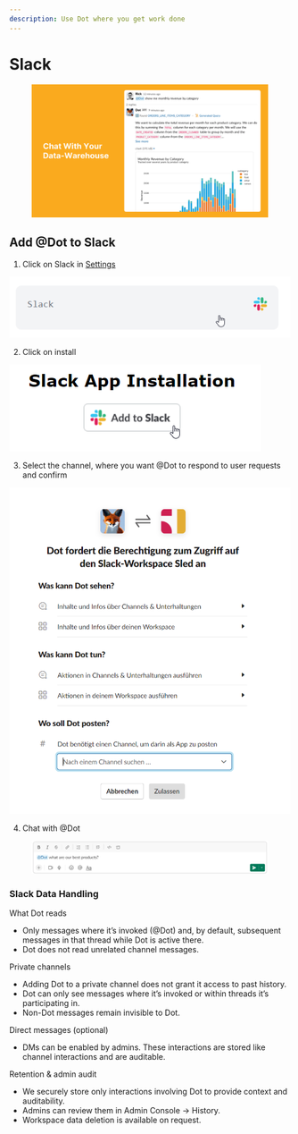 ```yaml
---
description: Use Dot where you get work done
---
```


# Slack

<figure><picture><source srcset="../../.gitbook/assets/front-dark.png" media="(prefers-color-scheme: dark)"><img src="../../.gitbook/assets/front-ligth.png" alt=""></picture><figcaption></figcaption></figure>

## Add @Dot to Slack

1. Click on Slack in [Settings ](https://app.getdot.ai/settings)

![](<../../.gitbook/assets/image (6).png>)

2. Click on install

![](<../../.gitbook/assets/image (8).png>)

3. Select the channel, where you want @Dot to respond to user requests and confirm

![](<../../.gitbook/assets/image (3) (1) (1) (1).png>)

4. Chat with @Dot

<figure><img src="../../.gitbook/assets/image (1) (1) (1) (1) (1) (1) (1) (1) (1) (1) (1) (1).png" alt=""><figcaption></figcaption></figure>





### Slack Data Handling

What Dot reads

* Only messages where it’s invoked (@Dot) and, by default, subsequent messages in that thread while Dot is active there.
* Dot does not read unrelated channel messages.



Private channels

* Adding Dot to a private channel does not grant it access to past history.
* Dot can only see messages where it’s invoked or within threads it’s participating in.
* Non-Dot messages remain invisible to Dot.



Direct messages (optional)

* DMs can be enabled by admins. These interactions are stored like channel interactions and are auditable.



Retention & admin audit

* We securely store only interactions involving Dot to provide context and auditability.
* Admins can review them in Admin Console → History.
* Workspace data deletion is available on request.





